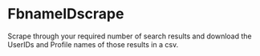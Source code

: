 FbnameIDscrape
==============

Scrape through your required number of search results and download the UserIDs and Profile names of those results in a csv.
